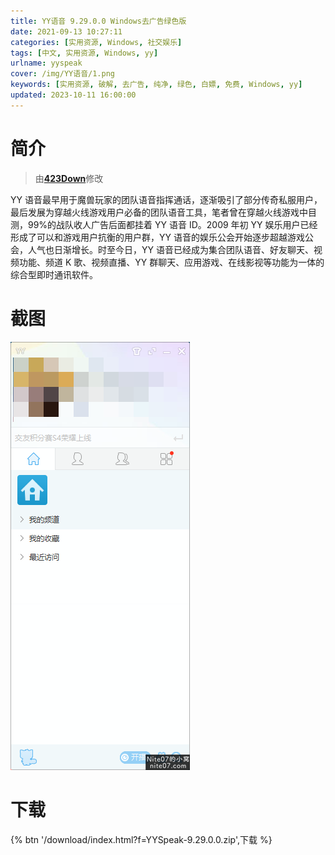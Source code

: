 ```yaml
---
title: YY语音 9.29.0.0 Windows去广告绿色版
date: 2021-09-13 10:27:11
categories: [实用资源, Windows, 社交娱乐]
tags: [中文, 实用资源, Windows, yy]
urlname: yyspeak
cover: /img/YY语音/1.png
keywords: [实用资源, 破解, 去广告, 纯净, 绿色, 白嫖, 免费, Windows, yy]
updated: 2023-10-11 16:00:00
---
```


# 简介

> 由[**423Down**](/laiyuan)修改

YY 语音最早用于魔兽玩家的团队语音指挥通话，逐渐吸引了部分传奇私服用户，最后发展为穿越火线游戏用户必备的团队语音工具，笔者曾在穿越火线游戏中目测，99%的战队收人广告后面都挂着 YY 语音 ID。2009 年初 YY 娱乐用户已经形成了可以和游戏用户抗衡的用户群，YY 语音的娱乐公会开始逐步超越游戏公会，人气也日渐增长。时至今日，YY 语音已经成为集合团队语音、好友聊天、视频功能、频道 K 歌、视频直播、YY 群聊天、应用游戏、在线影视等功能为一体的综合型即时通讯软件。

# 截图

![](/img/YY语音/2.png)

# 下载

{% btn '/download/index.html?f=YYSpeak-9.29.0.0.zip',下载 %}
